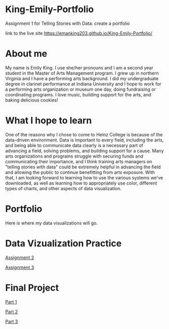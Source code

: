 # King-Emily-Portfolio
Assignment 1 for Telling Stories with Data: create a portfolio

link to the live site https://emanking203.github.io/King-Emily-Portfolio/

# About me
My name is Emily King. I use she/her pronouns and I am a second year student in the Master of Arts Management program. I grew up in northern Virginia and I have a performing arts background. I did my undergraduate degree in clarinet performance at Indiana University and I hope to work for a performing arts organization or museum one day, doing fundraising or coordinating programs. I love music, building support for the arts, and baking delicious cookies!

# What I hope to learn
One of the reasons why I chose to come to Heinz College is because of the data-driven environment. Data is important to every field, including the arts, and being able to communicate data clearly is a necessary part of advancing a field, solving problems, and building support for a cause. Many arts organizations and programs struggle with securing funds and communicating their importance, and I think training arts managers on "telling stories with data" could be extremely helpful in advancing the field and allowing the public to continue benefitting from arts exposure. With that, I am looking forward to learning how to use the various systems we've downloaded, as well as learning how to appropriately use color, different types of charts, and other aspects of data visualization.

# Portfolio
Here is where my data visualizations will go.

# Data Vizualization Practice

[Assignment 2](/dataviz2.md)

[Assignment 3](/dataviz3.md)

# Final Project
[Part 1](/final_project_EmilyKing.md)

[Part 2](/final_project_part2.md)

[Part 3](/final_project_part3.md)

